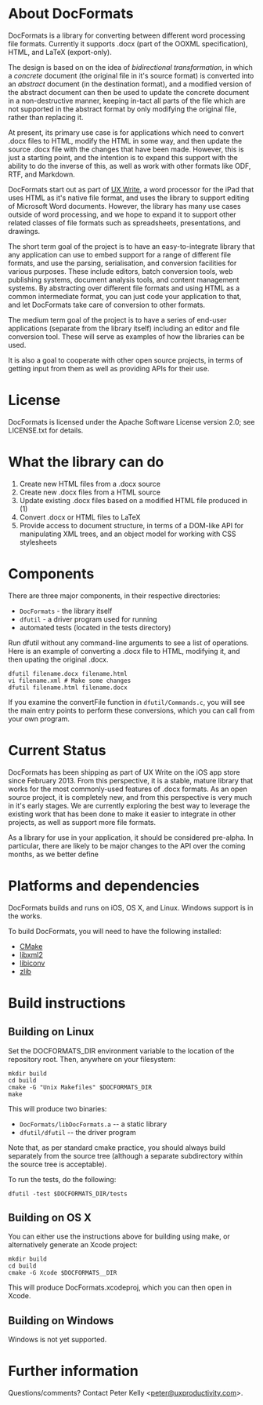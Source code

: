 # About DocFormats

DocFormats is a library for converting between different word processing file
formats. Currently it supports .docx (part of the OOXML specification), HTML,
and LaTeX (export-only).

The design is based on on the idea of *bidirectional transformation*, in which a
*concrete* document (the original file in it's source format) is converted into
an *abstract* document (in the destination format), and a modified version of
the abstract document can then be used to update the concrete document in a
non-destructive manner, keeping in-tact all parts of the file which are not
supported in the abstract format by only modifying the original file, rather
than replacing it.

At present, its primary use case is for applications which need to convert .docx
files to HTML, modify the HTML in some way, and then update the source .docx
file with the changes that have been made. However, this is just a starting
point, and the intention is to expand this support with the ability to do the
inverse of this, as well as work with other formats like ODF, RTF, and Markdown.

DocFormats start out as part of [UX Write](http://www.uxproductivity.com), a
word processor for the iPad that uses HTML as it's native file format, and uses
the library to support editing of Microsoft Word documents. However, the library
has many use cases outside of word processing, and we hope to expand it to
support other related classes of file formats such as spreadsheets,
presentations, and drawings.

The short term goal of the project is to have an easy-to-integrate library that any
application can use to embed support for a range of different file formats, and
use the parsing, serialisation, and conversion facilities for various purposes.
These include editors, batch conversion tools, web publishing systems, document
analysis tools, and content management systems. By abstracting over different
file formats and using HTML as a common intermediate format, you can just code
your application to that, and let DocFormats take care of conversion to other
formats.

The medium term goal of the project is to have a series of end-user applications
(separate from the library itself) including an editor and file conversion tool.
These will serve as examples of how the libraries can be used.

It is also a goal to cooperate with other open source projects, in terms of
getting input from them as well as providing APIs for their use.


# License

DocFormats is licensed under the Apache Software License version 2.0; see
LICENSE.txt for details.

# What the library can do

1. Create new HTML files from a .docx source
2. Create new .docx files from a HTML source
3. Update existing .docx files based on a modified HTML file produced in (1)
4. Convert .docx or HTML files to LaTeX
5. Provide access to document structure, in terms of a DOM-like API for
   manipulating XML trees, and an object model for working with CSS stylesheets

# Components

There are three major components, in their respective directories:

* `DocFormats` - the library itself
* `dfutil` - a driver program used for running
* automated tests (located in the tests directory)

Run dfutil without any command-line arguments to see a list of operations. Here
is an example of converting a .docx file to HTML, modifying it, and then upating
the original .docx.

    dfutil filename.docx filename.html
    vi filename.xml # Make some changes
    dfutil filename.html filename.docx

If you examine the convertFile function in `dfutil/Commands.c`, you will see the
main entry points to perform these conversions, which you can call from your own
program.

# Current Status

DocFormats has been shipping as part of UX Write on the iOS app store since
February 2013. From this perspective, it is a stable, mature library that works
for the most commonly-used features of .docx formats. As an open source project,
it is completely new, and from this perspective is very much in it's early
stages. We are currently exploring the best way to leverage the existing work
that has been done to make it easier to integrate in other projects, as well as
support more file formats.

As a library for use in your application, it should be considered pre-alpha. In
particular, there are likely to be major changes to the API over the coming
months, as we better define

# Platforms and dependencies

DocFormats builds and runs on iOS, OS X, and Linux. Windows support is in the works.

To build DocFormats, you will need to have the following installed:

* [CMake](http://www.cmake.org)
* [libxml2](http://xmlsoft.org)
* [libiconv](https://www.gnu.org/software/libiconv/)
* [zlib](http://www.zlib.net)

# Build instructions
## Building on Linux

Set the DOCFORMATS_DIR environment variable to the location of the repository
root. Then, anywhere on your filesystem:

    mkdir build
    cd build
    cmake -G "Unix Makefiles" $DOCFORMATS_DIR
    make

This will produce two binaries:

* `DocFormats/libDocFormats.a` -- a static library
* `dfutil/dfutil` -- the driver program

Note that, as per standard cmake practice, you should always build separately
from the source tree (although a separate subdirectory within the source tree is
acceptable).

To run the tests, do the following:

    dfutil -test $DOCFORMATS_DIR/tests

## Building on OS X

You can either use the instructions above for building using make, or
alternatively generate an Xcode project:

    mkdir build
    cd build
    cmake -G Xcode $DOCFORMATS__DIR

This will produce DocFormats.xcodeproj, which you can then open in Xcode.

## Building on Windows

Windows is not yet supported.

# Further information

Questions/comments? Contact Peter Kelly
<[peter@uxproductivity.com](mailto:peter@uxproductivity.com)>.
